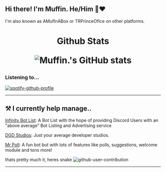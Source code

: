 ## Hi there! I'm Muffin. He/Him 👋❤️</div>


I'm also known as AMufInABox or TRPrinceOfIce on other platforms.
<h1 align="center"> Github Stats

![Muffin.'s GitHub stats](https://github-readme-stats.vercel.app/api?username=AMufInABox&count_private=true&theme=algolia&show_icons=true)


### Listening to...
[![spotify-github-profile](https://spotify-github-profile.vercel.app/api/view?uid=8l2vs4ucvfoplne7313qmcave&cover_image=true&theme=novatorem&bar_color=7d13c3&bar_color_cover=true)](https://github.com/kittinan/spotify-github-profile)
<hr />
<h2>⚒ I currently help manage.. </h2>

[Infinity Bot List](https://botlist.site): A Bot List with the hope of providing Discord Users with an "above average" Bot Listing and Advertising service
 
[DGD Studios](https://github.com/DGD-Studio): Just your average developer studios.

[Mr Poll](https://top.gg/bot/730778862203437068): A fun bot but with lots of features like polls, suggestions, welcome module and tons more!

 thats pretty much it, heres snake
![github-user-contribution](https://user-images.githubusercontent.com/74741218/159734859-b840ee98-425f-421f-b990-bbffaeef87f8.svg)


<hr />
